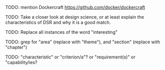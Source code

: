 TODO: mention Dockercraft https://github.com/docker/dockercraft

TODO: Take a closer look at design science, or at least explain the characteristics of DSR and why it is a good match.

TODO: Replace all instances of the word "interesting"

TODO: grep for "area" (replace with "theme"), and "section" (replace with "chapter")

TODO: "characteristic" or "criterion/a"? or "requirement(s)" or "capability/ies?
